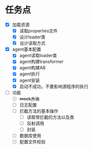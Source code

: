 # 任务点
- [x] 加载资源
  - [x] 读取properties文件
  - [x] 设计loader类
  - [x] 设计读取方式
- [x] agent基本配置
  - [x] agent读取loader类
  - [x] agent构建transformer
  - [x] agent构建AB
  - [x] agent执行
  - [x] agent安装
  - [x] 启动不成功，不要影响源程序的执行
- [ ] 功能
  - [ ] ~~mock方法~~
  - [ ] 日志配置
  - [ ] 拦截方法的基本操作
    - [ ] 读取带拦截的方法以及类
    - [ ] 反射调用
    - [ ] 封装
  - [ ] 数据库使用
  - [ ] 配置文件校验